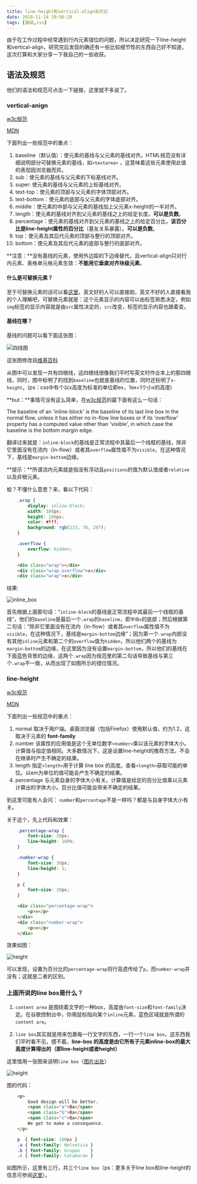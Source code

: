 ```yaml
---
title: line-height和vertical-align采坑记
date: 2018-11-24 19:56:20
tags: [基础,css]
---
```


由于在工作过程中经常遇到行内元素错位的问题，所以决定研究一下line-height和vertical-align，研究完后发现的确还有一些比较细节性的东西自己好不知道，这次打算和大家分享一下我自己的一些收获。

<!-- more -->

## 语法及规范

他们的语法和规范可点击一下链接，这里就不多说了。

### vertical-anign

[w3c规范](https://www.w3.org/TR/CSS2/visudet.html#propdef-vertical-align)

[MDN](https://developer.mozilla.org/zh-CN/docs/Web/CSS/vertical-align)

下面列出一些规范中的重点：

1. baseline（默认值）：使元素的基线与父元素的基线对齐。HTML规范没有详细说明部分可替换元素的基线，如`<textarea>` ，这意味着这些元素使用此值的表现因浏览器而异。
2. sub：使元素的基线与父元素的下标基线对齐。
3. super: 使元素的基线与父元素的上标基线对齐。
4. text-top：使元素的顶部与父元素的字体顶部对齐。
5. text-bottom：使元素的底部与父元素的字体底部对齐。
6. middle：使元素的中部与父元素的基线加上父元素x-height的一半对齐。
7. length：使元素的基线对齐到父元素的基线之上的给定长度。**可以是负数**。
8. percentage：使元素的基线对齐到父元素的基线之上的给定百分比，**该百分比是line-height属性的百分比**（基友关系暴露）。**可以是负数**。
9. top：使元素及其后代元素的顶部与整行的顶部对齐。
10. bottom：使元素及其后代元素的底部与整行的底部对齐。

**注意：**没有基线的元素，使用外边距的下边缘替代，且vertical-align只对行内元素、表格单元格元素生效：**不能用它垂直对齐块级元素**。

#### 什么是可替换元素？

至于可替换元素的话可以看[这里](https://www.w3.org/TR/CSS21/conform.html#replaced-element)，英文好的人可以直接刚，英文不好的人直接看我的个人理解吧，可替换元素就是：这个元素显示的内容可以由标签熟悉决定，例如`img`标签的显示内容就是由`src`属性决定的，`src`改变，标签的显示内容也跟着变。

#### 基线在哪？

基线的问题可以看下面这张图：

![四线图](/blog/img/lineHeight/x_height.png)

这张图修改自[维基百科](https://en.wikipedia.org/wiki/X-height)

从图中可以发现一共有四根线，这四根线很像我们平时写英文时作业本上的那四根线，同时，图中标明了的找到`baseline`也就是基线的位置，同时还标明了`x-height`。(ps：css中有个以x高度为标准的单位即ex，1ex=1个小x的高度)

**but：**事情可没有这么简单，在[w3c规范](https://www.w3.org/TR/CSS2/visudet.html#propdef-vertical-align)的最下面有这么一句话：

The baseline of an 'inline-block' is the baseline of its last line box in the normal flow, unless it has either no in-flow line boxes or if its 'overflow' property has a computed value other than 'visible', in which case the baseline is the bottom margin edge.

翻译过来就是：`inline-block`的基线是正常流程中其最后一个线框的基线，除非它里面没有在流内（in-flow）或者其`overflow`属性值不为`visible`，在这种情况下，基线是`margin-bottom`边缘。

**提示：**所谓流内元素就是指没有浮动且`positions`的值为默认值或者`relative`以及非根元素。

蛤？不懂什么意思？来，看以下代码：

```css
    .wrap {
        display: inline-block;
        width: 100px;
        height: 100px;
        color: #fff;
        background: rgb(233, 78, 207);
    }

    .overflow {
        overflow: hidden;
    }
```

```html
    <div class="wrap"></div>
    <div class="wrap overflow">x</div>
    <div class="wrap">x</div>
```

结果:

![inline_box](/blog/img/lineHeight/inline_box.jpg)

首先根据上面那句话：“`inline-block`的基线是正常流程中其最后一个线框的基线”，他们的`baseline`是最后一个`.wrap`的`baseline`，即`字母x`的底部；然后根据第二句话：“除非它里面没有在流内（in-flow）或者其`overflow`属性值不为`visible`，在这种情况下，基线是`margin-bottom`边缘”；因为第一个`.wrap`内部没有其他`inline`元素和第二个的`overflow`值为`hidden`，所以他们两个的基线为`margin-bottom`的边缘，在这里因为没有设置`margin-bottom`，所以他们的基线在下面蓝色背景的边缘，这两个`.wrap`因为规范里的第二句话导致基线与第三个`.wrap`不一致，从而出现了如图所示的错位情况。


### line-height

[w3c规范](https://www.w3.org/TR/CSS2/visudet.html#propdef-line-height)

[MDN](https://developer.mozilla.org/zh-CN/docs/Web/CSS/line-height)

下面列出一些规范中的重点：

1. normal 取决于用户端。桌面浏览器（包括Firefox）使用默认值，约为1.2，这取决于元素的 **font-family**
2. number 该属性的应用值是这个无单位数字`<number>`乘以该元素的字体大小。计算值与指定值相同。大多数情况下，这是设置line-height的推荐方法，不会在继承时产生不确定的结果。
3. length 指定`<length>`用于计算 line box 的高度。查看`<length>`获取可能的单位。以em为单位的值可能会产生不确定的结果。
4. percentage 与元素自身的字体大小有关。计算值是给定的百分比值乘以元素计算出的字体大小。百分比值可能会带来不确定的结果。

到这里可能有人会问： `number`和`percentage`不是一样吗？都是与自身字体大小有关。

关于这个，先上代码和效果：

```css
    .percentage-wrap {
        font-size: 30px;
        line-height: 100%;
    }

    .number-wrap {
        font-size: 30px;
        line-height: 1;
    }

    p {
        font-size: 20px;
    }
```

```html
    <div class="percentage-wrap">
        <p>x</p>
    </div>
    <div class="number-wrap">
        <p>x</p>
    </div>
```

效果如图：

![height](/blog/img/lineHeight/height.jpg)

可以发现，设置为百分比的`percentage-wrap`将行高遗传给了`p`，而`number-wrap`并没有；这就是二者的区别。

### 上面所说的line box是什么？

1. `content area` 是围绕着文字的一种box，高度由`font-size`和`font-family`决定。在谷歌控制台中，你用鼠标指向某个`inline`元素，蓝色区域就是所谓的`content are`。

2. `line box`其实就是用来包裹每一行文字的东西，一行一个`line box`，这东西我们平时看不见，摸不着。**line-box 的高度是由它所有子元素inline-box的最大高度计算得出的（即line-height或者height）**

这里借用一张图来说明`line box`（[图片出处](http://www.cnblogs.com/wfeicherish/p/8884903.html)）

![height](/blog/img/lineHeight/line_box.png)

图的代码：

```html
    <p>
        Good design will be better.
        <span class="a">Ba</span>
        <span class="b">Ba</span>
        <span class="c">Ba</span>
        We get to make a consequence.
    </p>
```

```css
    p  { font-size: 100px }
    .a { font-family: Helvetica }
    .b { font-family: Gruppo    }
    .c { font-family: Catamaran }
```

如图所示，这里有三行，共三个`line box`（ps：更多关于line box和line-height的信息可参阅[这里](http://www.cnblogs.com/wfeicherish/p/8884903.html)）。